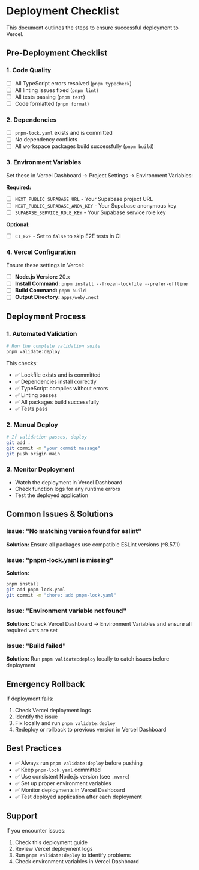 # Deployment Checklist

This document outlines the steps to ensure successful deployment to Vercel.

## Pre-Deployment Checklist

### 1. **Code Quality**
- [ ] All TypeScript errors resolved (`pnpm typecheck`)
- [ ] All linting issues fixed (`pnpm lint`)
- [ ] All tests passing (`pnpm test`)
- [ ] Code formatted (`pnpm format`)

### 2. **Dependencies**
- [ ] `pnpm-lock.yaml` exists and is committed
- [ ] No dependency conflicts
- [ ] All workspace packages build successfully (`pnpm build`)

### 3. **Environment Variables**
Set these in Vercel Dashboard → Project Settings → Environment Variables:

**Required:**
- [ ] `NEXT_PUBLIC_SUPABASE_URL` - Your Supabase project URL
- [ ] `NEXT_PUBLIC_SUPABASE_ANON_KEY` - Your Supabase anonymous key
- [ ] `SUPABASE_SERVICE_ROLE_KEY` - Your Supabase service role key

**Optional:**
- [ ] `CI_E2E` - Set to `false` to skip E2E tests in CI

### 4. **Vercel Configuration**
Ensure these settings in Vercel:
- [ ] **Node.js Version:** 20.x
- [ ] **Install Command:** `pnpm install --frozen-lockfile --prefer-offline`
- [ ] **Build Command:** `pnpm build`
- [ ] **Output Directory:** `apps/web/.next`

## Deployment Process

### 1. **Automated Validation**
```bash
# Run the complete validation suite
pnpm validate:deploy
```

This checks:
- ✅ Lockfile exists and is committed
- ✅ Dependencies install correctly
- ✅ TypeScript compiles without errors
- ✅ Linting passes
- ✅ All packages build successfully
- ✅ Tests pass

### 2. **Manual Deploy**
```bash
# If validation passes, deploy
git add .
git commit -m "your commit message"
git push origin main
```

### 3. **Monitor Deployment**
- Watch the deployment in Vercel Dashboard
- Check function logs for any runtime errors
- Test the deployed application

## Common Issues & Solutions

### Issue: "No matching version found for eslint"
**Solution:** Ensure all packages use compatible ESLint versions (^8.57.1)

### Issue: "pnpm-lock.yaml is missing"
**Solution:** 
```bash
pnpm install
git add pnpm-lock.yaml
git commit -m "chore: add pnpm-lock.yaml"
```

### Issue: "Environment variable not found"
**Solution:** Check Vercel Dashboard → Environment Variables and ensure all required vars are set

### Issue: "Build failed"
**Solution:** Run `pnpm validate:deploy` locally to catch issues before deployment

## Emergency Rollback

If deployment fails:
1. Check Vercel deployment logs
2. Identify the issue
3. Fix locally and run `pnpm validate:deploy`
4. Redeploy or rollback to previous version in Vercel Dashboard

## Best Practices

- ✅ Always run `pnpm validate:deploy` before pushing
- ✅ Keep `pnpm-lock.yaml` committed
- ✅ Use consistent Node.js version (see `.nvmrc`)
- ✅ Set up proper environment variables
- ✅ Monitor deployments in Vercel Dashboard
- ✅ Test deployed application after each deployment

## Support

If you encounter issues:
1. Check this deployment guide
2. Review Vercel deployment logs
3. Run `pnpm validate:deploy` to identify problems
4. Check environment variables in Vercel Dashboard 